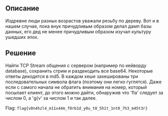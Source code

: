 ## Описание
Издревне люди разных возрастов уважали резьбу по дереву. Вот и в нашем случае, пока внук причудливым образом делал дамп базы данных, его дед не менее причудливым образом изучал культуру ушедших эпох.

## Решение
Найти TCP Stream общения с сервером (например по кейворду database), сохранить стрим и раздекодить все base64. Некоторые ответы декодятся в md5. В каждом хеше захешированы три последовательных символа флага (поэтому они легко гуглятся). 
Даже если с самого начала не обратить внимания на номер, который посылает клиент, до этого можно дайти, обнаружив что 'fla' следует за числом 0, а 'g{v' за числом 1 и так далее.

Flag: `` flag{v0n4hzl4_m11x44m_f0rb1d_y0u_t0_5h1t_1nt0_7h3_m45t3r} `` 